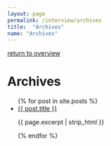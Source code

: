 ```yaml
---
layout: page
permalink: /interview/archives
title:  "Archives"
name: "Archives"
---
```


[return to overview](overview)

# Archives

<ul>
  {% for post in site.posts %}
    <li>
      <a href="{{ post.permalink }}">{{ post.title }}</a>
      <p>{{ page.excerpt | strip_html }}</p>
    </li>
  {% endfor %}
</ul>
